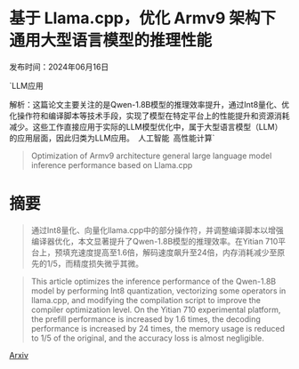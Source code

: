 # 基于 Llama.cpp，优化 Armv9 架构下通用大型语言模型的推理性能

发布时间：2024年06月16日

`LLM应用

解析：这篇论文主要关注的是Qwen-1.8B模型的推理效率提升，通过Int8量化、优化操作符和编译脚本等技术手段，实现了模型在特定平台上的性能提升和资源消耗减少。这些工作直接应用于实际的LLM模型优化中，属于大型语言模型（LLM）的应用层面，因此归类为LLM应用。` `人工智能` `高性能计算`

> Optimization of Armv9 architecture general large language model inference performance based on Llama.cpp

# 摘要

> 通过Int8量化、向量化llama.cpp中的部分操作符，并调整编译脚本以增强编译器优化，本文显著提升了Qwen-1.8B模型的推理效率。在Yitian 710平台上，预填充速度提高至1.6倍，解码速度飙升至24倍，内存消耗减少至原先的1/5，而精度损失微乎其微。

> This article optimizes the inference performance of the Qwen-1.8B model by performing Int8 quantization, vectorizing some operators in llama.cpp, and modifying the compilation script to improve the compiler optimization level. On the Yitian 710 experimental platform, the prefill performance is increased by 1.6 times, the decoding performance is increased by 24 times, the memory usage is reduced to 1/5 of the original, and the accuracy loss is almost negligible.

[Arxiv](https://arxiv.org/abs/2406.10816)